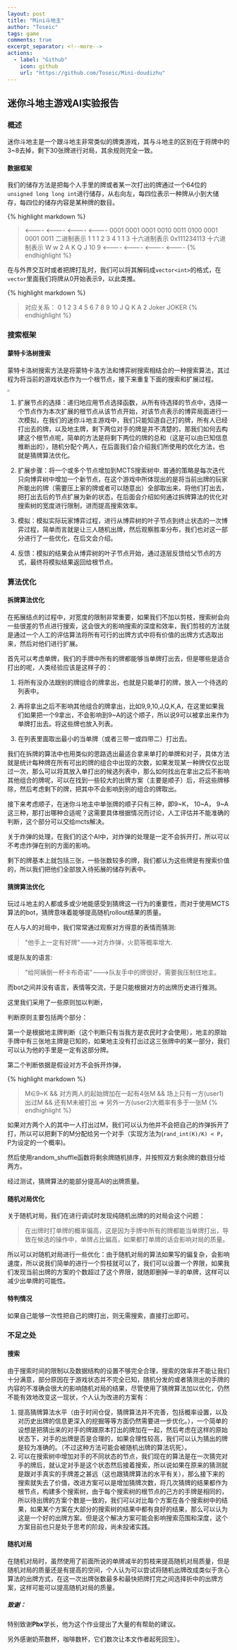 ```yaml
---
layout: post
title: "Mini斗地主"
author: "Toseic"
tags: game
comments: true
excerpt_separator: <!--more-->
actions:
  - label: "Github"
    icon: github
    url: "https://github.com/Toseic/Mini-doudizhu"
---
```


## 迷你斗地主游戏AI实验报告

### 概述

迷你斗地主是一个跟斗地主非常类似的牌类游戏，其与斗地主的区别在于将牌中的3~8去掉，剩下30张牌进行对局，其余规则完全一致。<!--more-->

#### 数据框架

我们的储存方法是把每个人手里的牌或者某一次打出的牌通过一个64位的`unsigned long long int`进行储存，从右向左，每四位表示一种牌从小到大储存，每四位的储存内容是某种牌的数目。

{% highlight markdown %}
>  <----   <----    <----  <---- 
>  0001 0001 0001 0010 0011 0100 0001 0001 0011    二进制表示 
>  1    1    1    2    3    4    1    1    3   十六进制表示 
>  0x111234113   十六进制表示 
>  W    w    2    A    K    Q    J   10    9 
>  <----   <----    <----  <---- 
{% endhighlight %}

在与外界交互时或者把牌打乱时，我们可以将其解码成`vector<int>`的格式，在`vector`里面我们将牌从0开始表示9，以此类推。

{% highlight markdown %}
>  对应关系： 
>  0  1  2  3  4  5  6    7    8 
>  9  10 J  Q  K  A  2  Joker JOKER 
{% endhighlight %}


### 搜索框架

#### 蒙特卡洛树搜索

蒙特卡洛树搜索方法是将蒙特卡洛方法和博弈树搜索相结合的一种搜索算法，其过程为将当前的游戏状态作为一个根节点，接下来重复下面的搜索和扩展过程。

<img src="https://cdn.jsdelivr.net/gh/Cod1ngcat/gihubio_img@master/mcts.7c022aelgqo0.webp" style="zoom: 33%;" />

1. 扩展节点的选择：递归地应用节点选择函数，从所有待选择的节点中，选择一个节点作为本次扩展的根节点从该节点开始，对该节点表示的博弈局面进行一次模拟，在我们的迷你斗地主游戏中，我们只能知道自己打的牌，所有人已经打出去的牌，以及地主牌，剩下两位对手的牌是并不清楚的，那我们如何去构建这个根节点呢，简单的方法是将剩下两位的牌的总和（这是可以由已知信息推断出的），随机分配个两人，在后面我们会介绍我们所使用的优化方法，也就是猜牌算法优化。

2. 扩展步骤：将一个或多个节点增加到MCTS搜索树中. 普通的策略是每次迭代只向博弈树中增加一个新节点，在这个游戏中所体现出的是将当前出牌的玩家所能出的牌（需要压上家的牌或者可以随意出）全部取出来，将他们打出去，把打出去后的节点扩展为新的状态，在后面会介绍如何通过拆牌算法的优化对搜索树的宽度进行限制，进而提高搜索效率。

3. 模拟：模拟实际玩家博弈过程，进行从博弈树的叶子节点到终止状态的一次博弈过程，简单而言就是让三人随机出牌，然后观察胜率分布，我们也对这一部分进行了一些优化，在后文会介绍。

4. 反馈：模拟的结果会从博弈树的叶子节点开始，通过逐层反馈给父节点的方式，最终将模拟结果返回给根节点。



### 算法优化

#### 拆牌算法优化

在拓展结点的过程中，对宽度的限制非常重要，如果我们不加以剪枝，搜索树会向一些很差的节点进行搜索，这会很大的影响搜索的深度和效率，我们剪枝的方法就是通过一个人工的评估算法将所有可行的出牌方式中将有价值的出牌方式选取出来，然后对他们进行扩展。

首先可以考虑单牌，我们的手牌中所有的牌都能够当单牌打出去，但是哪些是适合打出的呢，人类经验应该是这样子的：

1. 将所有没办法跟别的牌组合的牌拿出，也就是只能单打的牌，放入一个待选的列表中。

2. 再将拿出之后不影响其他组合的牌拿出，比如9,9,10,J,Q,K,A，在这里如果我们如果把一个9拿出，不会影响到9~A的这个顺子，所以说9可以被拿出来作为单牌打出去。将这些牌也放入列表。

3. 在列表里面取出最小的当单牌（或者三带一或四带二）打出去。

我们在拆牌的算法中也用类似的思路选出最适合拿来单打的单牌和对子，具体方法就是统计每种牌在所有可出的牌的组合中出现的次数，如果发现某一种牌仅仅出现过一次，那么可以将其放入单打出的候选列表中，那么如何找出在拿出之后不影响其他组合的牌呢，可以在找到一些较大的出牌方案（主要是顺子）后，将这些牌移除，然后考虑剩下的牌，把其中不会影响到别的组合的牌取出。

接下来考虑顺子，在迷你斗地主中单张牌的顺子只有三种，即9~K， 10~A， 9~A这三种，那打出哪种合适呢？这需要具体根据情况而讨论，人工评估并不能准确的判断，这个部分可以交给mcts解决。

关于炸弹的处理，在我们的这个AI中，对炸弹的处理是一定不会拆开打，所以可以不考虑炸弹在别的方面的影响。

剩下的牌基本上就包括三张，一些张数较多的牌，我们都认为这些牌是有搜索价值的，所以我们把他们全部放入待拓展的储存列表中。

#### 猜牌算法优化

玩过斗地主的人都或多或少地能感受到猜牌这一行为的重要性，而对于使用MCTS算法的bot，猜牌意味着能够提高随机rollout结果的质量。

在人与人的对局中，我们常常通过观察对方得意的表情而猜测:

> "他手上一定有好牌"--->对方炸弹，火箭等概率增大.

或是队友的语言:

> "给阿姨倒一杯卡布奇诺"--->队友手中的牌很好，需要我压制住地主。

而bot之间并没有语言，表情等交流，于是只能根据对方的出牌历史进行推测。

这里我们采用了一些原则加以判断，


判断原则主要包括两个部分：

第一个是根据地主牌判断（这个判断只有当我方是农民时才会使用），地主的原始手牌中有三张地主牌是已知的，如果地主没有打出过这三张牌中的某一部分，我们可以认为他的手里是一定有这部分牌。

第二个判断依据是假设对方不会拆开炸弹，

{% highlight markdown %}
>  M∈9~K && 对方两人的起始牌加在一起有4张M && 场上只有一方(user1)出过M && 还有M未被打出 => 另外一方(user2)大概率有多于一张M
{% endhighlight %}

如果对方两个人的其中一人打出过M，我们可以认为他并不会把自己的炸弹拆开了打，所以可以把剩下的M分配给另一个对手（实现方法为(`rand_int(K)/K) < P`，P为设定的一个概率)。

然后使用random_shuffle函数将剩余牌随机排序，并按照双方剩余牌的数目分给两方。

经过测试，猜牌算法的能部分提高AI的出牌质量。

#### 随机对局优化

关于随机对局，我们在进行调试时发现纯随机出牌的的对局会这个问题：

> 在出牌时打单牌的概率偏高，这是因为手牌中所有的牌都能当单牌打出，导致在候选的操作中，单牌占比偏高，如果都打单牌的话会影响对局的质量。

所以可以对随机对局进行一些优化：由于随机对局的算法如果写的偏复杂，会影响速度，所以说我们简单的进行一个剪枝就可以了，我们可以设置一个界限，如果我们发现当前出牌的方案的个数超过了这个界限，就随即删掉一半的单牌，这样可以减少出单牌的可能性。

#### 特判情况

如果自己能够一次性把自己的牌打出，则无需搜索，直接打出即可。





### 不足之处

#### 搜索

由于搜索时间的限制以及数据结构的设置不够完全合理，搜索的效率并不能让我们十分满意，部分原因在于游戏状态并不完全已知，随机分发的或者猜测出的手牌的内容的不准确会很大的影响随机对局的结果，尽管使用了猜牌算法加以优化，仍然不能有效地改变这一现状，个人认为改进的方案有：

1. 提高猜牌算法水平（由于时间仓促，猜牌算法并不完善，包括概率设置，以及对历史出牌的信息更深入的挖掘等等方面仍然需要进一步优化。），一个简单的设想是把猜出来的对手的牌跟原本打出的牌加在一起，然后考虑在这样的原始状态下，对手的出牌是否是合理的，如果合理性较高，我们可以认为猜出的牌是较为准确的。（不过这种方法可能会被随机出牌的算法坑死）。
2. 可以在搜索树中增加对手的不同状态的节点，我们现在的算法是在一次猜完对手的牌后，就认定对手是这个状态然后接着搜索，所以说如果在原来的猜测就是跟对手真实的手牌差之甚远（这也跟猜牌算法的水平有关），那么接下来的搜索就失去了价值，改进方案可以是增加猜牌次数，将几次猜牌的结果都作为根节点，构建多个搜索树，由于每个搜索树的根节点的己方的手牌是相同的，所以待出牌的方案个数是一致的，我们可以对比每个方案在各个搜索树中的结果，如果某个方案在大部分的搜索树的结果中都有良好的结果，那么可以认为这是一个好的出牌方案。但是这个解决方案可能会影响搜索范围和深度，这个方案目前也只是处于思考的阶段，尚未投诸实践。

#### 随机对局

在随机对局时，虽然使用了前面所说的单牌减半的剪枝来提高随机对局质量，但是随机对局的质量还是有提高的空间，个人认为可以尝试将随机出牌改成类似于贪心算法的出牌方式，在这一次出牌张数最多和最快把牌打完之间选择折中的出牌方案，这样可能可以提高随机对局的质量。


##### 致谢：

特别致谢**Pbx**学长，他为这个作业提出了大量的有帮助的建议。

另外感谢奶茶数杯，咖啡数杯，它们数次让本文作者起死回生）。